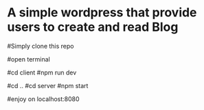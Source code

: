 # A simple wordpress that provide users to create and read Blog

#Simply clone this repo

#open terminal

#cd client
#npm run dev

#cd ..
#cd server
#npm start

#enjoy on localhost:8080